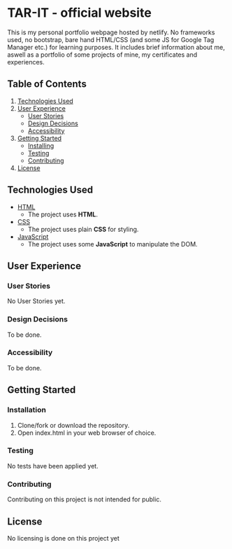 # TAR-IT - official website
This is my personal portfolio webpage hosted by netlify. No frameworks used, no bootstrap, bare hand HTML/CSS (and some JS for Google Tag Manager etc.) for learning purposes. It includes brief information about me, aswell as a portfolio of some projects of mine, my certificates and experiences.

## Table of Contents
1. [Technologies Used](#technologies-used)
2. [User Experience](#user-experience)
    - [User Stories](#user-stories)
    - [Design Decisions](#design-decisions)
    - [Accessibility](#accessibility)
3. [Getting Started](#getting-started)
    - [Installing](#installing)
    - [Testing](#testing)
    - [Contributing](#contributing)
6. [License](#license)

## Technologies Used
- [HTML](https://www.w3.org/)
    - The project uses **HTML**.
- [CSS](https://www.w3.org/)
    - The project uses plain **CSS** for styling.
- [JavaScript](https://developer.mozilla.org/bm/docs/Web/JavaScript)
    - The project uses some **JavaScript** to manipulate the DOM.

## User Experience

### User Stories
No User Stories yet.

### Design Decisions
To be done.

### Accessibility
To be done.

## Getting Started

### Installation
1. Clone/fork or download the repository.
2. Open index.html in your web browser of choice.

### Testing
No tests have been applied yet.

### Contributing
Contributing on this project is not intended for public.

## License
No licensing is done on this project yet
